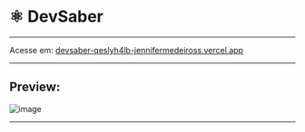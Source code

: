 # ⚛️ DevSaber

<hr>

<p>Acesse em: <a href="https://devsaber-qeslyh4lb-jennifermedeiross.vercel.app">devsaber-qeslyh4lb-jennifermedeiross.vercel.app</a></p>

<hr>

## Preview:
![image](https://user-images.githubusercontent.com/106833007/212454197-48da00cf-7ba3-465d-959e-8db1fba9d59d.png)
<hr>

